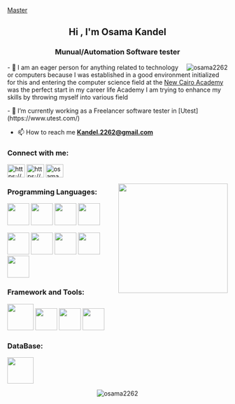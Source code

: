 [Master](https://github.com/user-attachments/assets/3ed31432-9d60-4bc4-af2e-f3c558f250d6)

<h2 align="center">Hi , I'm Osama Kandel  </h2>


 

<h3 align="center">Munual/Automation Software tester</h3>

<p>
  <img align="right" src="https://github-readme-stats.vercel.app/api/top-langs?username=osama2262&show_icons=true&theme=dark&locale=en&layout=compact" alt="osama2262" /></p>
  <p> - 👀 I am an eager person for anything related to technology or computers because I was established in a good environment initialized for this and entering the computer science field at the <a href="https://www.facebook.com/CIS.EDU1">New Cairo Academy</a> was the perfect start in my career life Academy I am trying to enhance my skills by throwing myself into various field </p>
- 🔭 I’m currently working as a Freelancer software tester in [Utest](https://www.utest.com/)

- 📫 How to reach me **Kandel.2262@gmail.com**
<h3 align="left">Connect with me:</h3>
<p align="left">
<a href="https://linkedin.com/in/https://www.linkedin.com/in/osama-kandel/" target="blank"><img align="center" src="https://raw.githubusercontent.com/rahuldkjain/github-profile-readme-generator/master/src/images/icons/Social/linked-in-alt.svg" alt="https://www.linkedin.com/in/osama-kandel/" height="30" width="40" /></a>
<a href="https://fb.com/https://www.facebook.com/0sama.k" target="blank"><img align="center" src="https://raw.githubusercontent.com/rahuldkjain/github-profile-readme-generator/master/src/images/icons/Social/facebook.svg" alt="https://www.facebook.com/0sama.k" height="30" width="40" /></a>
<a href="https://codeforces.com/profile/osama_helmy" target="blank"><img align="center" src="https://raw.githubusercontent.com/rahuldkjain/github-profile-readme-generator/master/src/images/icons/Social/codeforces.svg" alt="osama_helmy" height="30" width="40" /></a>
</p>

<img align="right" width="250" src="https://media4.giphy.com/media/v1.Y2lkPTc5MGI3NjExaWlzdDRkdm10Y2lqdmk2ZXo3bHBtZjdpZnZvcHQwYTJvZmZjaDA2MSZlcD12MV9pbnRlcm5hbF9naWZfYnlfaWQmY3Q9Zw/JqmupuTVZYaQX5s094/giphy.webp"/>
<h3 align="left">Programming Languages:</h3>
<p align="left" >
 <img width="50" src="https://cdn.jsdelivr.net/gh/devicons/devicon@latest/icons/c/c-original.svg" /> 
 <img width="50" src="https://cdn.jsdelivr.net/gh/devicons/devicon@latest/icons/cplusplus/cplusplus-original.svg" />
 <img width="50" src="https://cdn.jsdelivr.net/gh/devicons/devicon@latest/icons/csharp/csharp-original.svg" />
 <img width="50" src="https://cdn.jsdelivr.net/gh/devicons/devicon@latest/icons/python/python-original.svg" />
          
  
 <img width="50" src="https://cdn.jsdelivr.net/g![programmer](https://github.com/user-attachments/assets/9de74360-db12-4261-9133-152f9ec5e9fc)
h/devicons/devicon@latest/icons/python/python-original.svg" />
<img width="50" src="https://cdn.jsdelivr.net/gh/devicons/devicon@latest/icons/html5/html5-original.svg" />
 <img width="50" src="https://cdn.jsdelivr.net/gh/devicons/devicon@latest/icons/java/java-original-wordmark.svg" />
 <img width="50" src="https://cdn.jsdelivr.net/gh/devicons/devicon@latest/icons/javascript/javascript-original.svg" />
 <img width="50" class="svgLogo" ng-src="https://cdn.jsdelivr.net/gh/devicons/devicon@latest/icons/bash/bash-original.svg" src="https://cdn.jsdelivr.net/gh/devicons/devicon@latest/icons/bash/bash-original.svg">
</p>  
<h3 align="left"><b>Framework and Tools:</b></h3>
        <p> <img width="60" src="https://cdn.jsdelivr.net/gh/devicons/devicon@latest/icons/cypressio/cypressio-plain-wordmark.svg"/>
        <img width="50" src="https://cdn.jsdelivr.net/gh/devicons/devicon@latest/icons/playwright/playwright-original.svg" />
        <img width="50" src="https://cdn.jsdelivr.net/gh/devicons/devicon@latest/icons/selenium/selenium-original.svg" />
         <img width="50" src="https://cdn.jsdelivr.net/gh/devicons/devicon@latest/icons/postman/postman-original.svg" />
          
  
  <h3 align="left">DataBase:</h3>
  <img width="60" src="https://cdn.jsdelivr.net/gh/devicons/devicon@latest/icons/mysql/mysql-original-wordmark.svg" />
  
        
   </p>



<p align="center"> <img src="https://komarev.com/ghpvc/?username=osama2262&style=plastic" alt="osama2262" /> </p>



